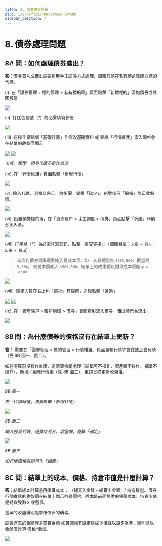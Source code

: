 ```yaml
---
title: 8. 債券處理問題
slug: IcYTw5fjqicPAHkcmWGcFFyWn8d
sidebar_position: 7
---
```



# 8. 債券處理問題

## 8A 問：如何處理債券進出？

<b>答：</b>債券買入或賣出需要使用手工調賬方式處理，調賬前請在私有標的庫建立標的代碼。

(i). 在「證券管理 &gt; 標的管理 &gt; 私有標的庫」頁面點擊「新增標的」添加債券或外國股票

<img src="/assets/OHX7bsYcFofoKlxB7hqcaVUWnKb.png" src-width="2594" src-height="1289" align="center"/>

(ii). 打红色星號（*）為必需填寫部份

<img src="/assets/LNMobvZ7JoMxfyxdqG7cagwPnke.png" src-width="2114" src-height="1352" align="center"/>

(iii). 在操作欄點擊「基礎行情」作修改基礎資料 或 點擊「行情維護」錄入價格會在結單的收盤價顯示

<img src="/assets/GKCvbDO6co2lP1xCrhPc3cGSnsc.png" src-width="2014" src-height="520" align="center"/>

<img src="/assets/U8tkbrOhSoYWVrxIhH0cFgm0nVb.png" src-width="2535" src-height="1552" align="center"/>

<em>市埸、類型、證券代碼不能作修改</em>

(iv). 在「行情維護」頁面點擊「新增行情」

<img src="/assets/TFnmbqiFHoe1hGxUZU9cFqD5npd.png" src-width="2241" src-height="1231" align="center"/>

(v). 輸入代碼、選擇交易日、收盤價，點擊「確定」。新增後可「編輯」修正收盤價。

<img src="/assets/Zj0zb20zVohFEOxyAeUcnggzn4c.png" src-width="2242" src-height="1302" align="center"/>

(vi). 設置債券標的後，在「資產賬户 &gt; 手工調賬 &gt; 債券」頁面點擊「新建」作債券出入倉。

<img src="/assets/OBSpbrGJQoR3FwxiiZ9cAS0IniZ.png" src-width="2580" src-height="1206" align="center"/>

(vii). 打星號（*）為必需填寫部份，點擊「提交審核」。（調賬類型：`入賬 = 買入`；`出賬 = 賣出`）

> 首次的債券調賬需要輸入總成本價。如：交易總額為 `$500,000`、數量為 `5,000`。
總成本價輸入 `$500,000`、結單上的成本價以攤薄成本價顯示 `= ＄100`

<img src="/assets/NQ8FbZlD2oFQ6fxh8TAcVDXTn5e.png" src-width="2104" src-height="1352" align="center"/>

(viii). 審核人員在右上角「審批」有提醒，之後點擊「通過」

<img src="/assets/PlHgbvZ5VoXpPnxuuGsc2OL7nCd.png" src-width="2589" src-height="881" align="center"/>

<img src="/assets/HDwobHTDGoc8Q4x2FMyclNRZnbb.png" src-width="2542" src-height="1479" align="center"/>

(ix). 在「資產賬户 &gt; 賬户明細 &gt; 債券」頁面看到流入債券。賣出顯示為流出。

<img src="/assets/MBd7bly46oTqDmxozu1cjzggnC0.png" src-width="2852" src-height="716" align="center"/>

## 8B 問：為什麼債券的價格沒有在結單上更新？

<b>答：</b> 需要在「證券管理 &gt; 標的管理 &gt; 行情維護」頁面編輯行情才會在結上會反映（見 8B 圖一、圖二）。

如在清算前沒有作維護，需清算撤銷處理（結單可不操作、資產類不操作、補單不操作），新增／編輯行情後（見 8B 圖三），重跑日終更新收盤價。

<img src="/assets/KEtxbVL6EomA59xPTlicmysQntc.png" src-width="2506" src-height="776" align="center"/>

<em>8B 圖一</em>

<em>在「行情維護」頁面點擊「新增行情」</em>

<img src="/assets/GJkvbBmnzoPNTZxvjPNc9aO4nNK.png" src-width="2242" src-height="1302" align="center"/>

<em>8B 圖二</em>

<em>輸入股票代碼、選擇交易日、收盤價，點擊「確定」</em>

<img src="/assets/NOWxboPFJoPfhPxseJlc5Y87n5d.png" src-width="2249" src-height="600" align="center"/>

<em>8B 圖三</em>

<em>如行情價格有誤可作「編輯」</em>

## 8C 問：結單上的成本、價格、持倉市值是什麼計算？

<b>答：</b>結單成本計算是用攤薄成本： （總買入金額 - 總賣出金額）/ 持有數量。債券行情維護的收盤價在結單上顯示的是價格，成本是前面提供的攤薄成本。持倉市值是持倉股數 x 收盤價。

基金的收盤價則是取淨值表的價格。

調帳進去的金額就是買賣金額 如果調帳有設定總成本價就以設定為準，否則會以收盤價計算 價格*數量。

<img src="/assets/PO8pbGCcCoxyTsxIXKlcAdQxnrh.png" src-width="1368" src-height="260" align="center"/>

## 
